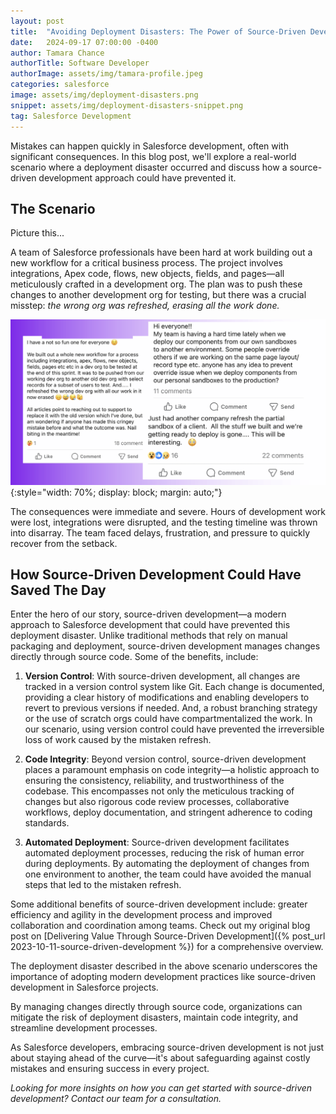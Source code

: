 ```yaml
---
layout: post
title:  "Avoiding Deployment Disasters: The Power of Source-Driven Development"
date:   2024-09-17 07:00:00 -0400
author: Tamara Chance
authorTitle: Software Developer
authorImage: assets/img/tamara-profile.jpeg
categories: salesforce
image: assets/img/deployment-disasters.png
snippet: assets/img/deployment-disasters-snippet.png
tag: Salesforce Development
---
```

Mistakes can happen quickly in Salesforce development, often with significant consequences. In this blog post, we'll explore a real-world scenario where a deployment disaster occurred and discuss how a source-driven development approach could have prevented it.
## The Scenario
Picture this...

A team of Salesforce professionals have been hard at work building out a new workflow for a critical business process. The project involves integrations, Apex code, flows, new objects, fields, and pages—all meticulously crafted in a development org. The plan was to push these changes to another development org for testing, but there was a crucial misstep: *the wrong org was refreshed, erasing all the work done.*

![Facebook Clips](/assets/img/postImages/deploy-disaster-fb-clips.png){:style="width: 70%; display: block; margin: auto;"}

The consequences were immediate and severe. Hours of development work were lost, integrations were disrupted, and the testing timeline was thrown into disarray. The team faced delays, frustration, and pressure to quickly recover from the setback.
## How Source-Driven Development Could Have Saved The Day
Enter the hero of our story, source-driven development—a modern approach to Salesforce development that could have prevented this deployment disaster. Unlike traditional methods that rely on manual packaging and deployment, source-driven development manages changes directly through source code. Some of the benefits, include:

1. **Version Control**: With source-driven development, all changes are tracked in a version control system like Git. Each change is documented, providing a clear history of modifications and enabling developers to revert to previous versions if needed. And, a robust branching strategy or the use of scratch orgs could have compartmentalized the work. In our scenario, using version control could have prevented the irreversible loss of work caused by the mistaken refresh.

2. **Code Integrity**: Beyond version control, source-driven development places a paramount emphasis on code integrity—a holistic approach to ensuring the consistency, reliability, and trustworthiness of the codebase. This encompasses not only the meticulous tracking of changes but also rigorous code review processes, collaborative workflows, deploy documentation, and stringent adherence to coding standards.

3. **Automated Deployment**: Source-driven development facilitates automated deployment processes, reducing the risk of human error during deployments. By automating the deployment of changes from one environment to another, the team could have avoided the manual steps that led to the mistaken refresh.

Some additional benefits of source-driven development include: greater efficiency and agility in the development process and improved collaboration and coordination among teams. Check out my original blog post on [Delivering Value Through Source-Driven Development]({% post_url 2023-10-11-source-driven-development %}) for a comprehensive overview.

The deployment disaster described in the above scenario underscores the importance of adopting modern development practices like source-driven development in Salesforce projects. 

By managing changes directly through source code, organizations can mitigate the risk of deployment disasters, maintain code integrity, and streamline development processes. 

As Salesforce developers, embracing source-driven development is not just about staying ahead of the curve—it's about safeguarding against costly mistakes and ensuring success in every project.

*Looking for more insights on how you can get started with source-driven development? Contact our team for a consultation.*